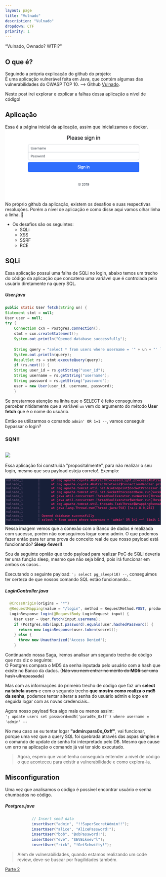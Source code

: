 ```yaml
---
layout: page
title: "Vulnado"
description: "Vulnado"
dropdown: CTF
priority: 1
---
```


“Vulnado, Ownado? WTF!?"
<!--more-->

## O que é?
Seguindo a própria explicação do github do projeto:<br>É uma aplicação vulnerável feita em Java, que contém algumas das vulnerabilidades do OWASP TOP 10. --> Github [Vulnado](https://github.com/ScaleSec/vulnado).<br>

<div class="alert alert-success" role="alert">
Neste post irei explorar e explicar a falhas dessa aplicação a nível de código!
</div>

## Aplicação

Essa é a página inicial da aplicação, assim que inicializamos o docker.
<br>
<img src="/assets/img/Vulnado-1.png">
<br>
No próprio github da aplicação, existem os desafios e suas respectivas resoluções. Porém a nível de aplicação e como disse aqui vamos olhar linha a linha. 🥲<br>

* Os desafios são os seguintes:
    * SQLi
    * XSS
    * SSRF
    * RCE

## SQLi

Essa aplicação possui uma falha de SQLi no login, abaixo temos um trecho do código da aplicação que concatena uma variável que é controlada pelo usuário diretamente na query SQL.

##### User.java
```java 
public static User fetch(String un) {
Statement stmt = null;
User user = null;
try {
    Connection cxn = Postgres.connection();
    stmt = cxn.createStatement();
    System.out.println("Opened database successfully");

    String query = "select * from users where username = '" + un + "' limit 1";
    System.out.println(query);
    ResultSet rs = stmt.executeQuery(query);
    if (rs.next()) {
    String user_id = rs.getString("user_id");
    String username = rs.getString("username");
    String password = rs.getString("password");
    user = new User(user_id, username, password);
    }
```

Se prestarmos atenção na linha que o SELECT é feito conseguimos perceber nitidamente que a variável `un` vem do argumento do método **User fetch** que é o nome do usuário.<br>

Então se utilizarmos o comando `admin' OR 1=1 --`, vamos conseguir bypassar o login? 

### SQN!!
<br>
<img src="https://i.pinimg.com/originals/65/12/c6/6512c69ff133bbcef78105532712b8f1.gif">
<br>

Essa aplicação foi construida "propositalmente", para não realizar o seu login, mesmo que seu payload esteja correto!. Exemplo:<br>
<br>
<img src="/assets/img/Vulnado-2.png">
<br>
Nessa imagem vemos que a conexão com o Banco de dados é realizada com sucesso, porém não conseguimos logar como admin. O que podemos fazer então para ter uma prova de conceito real de que nosso payload está funcionando? **Sleep 4ever!!**.<br>

Sou da seguinte opnião que todo payload para realizar PoC de SQLi deveria ter uma função sleep, mesmo que não seja blind, pois irá funcionar em ambos os casos..

Executando o seguinte payload: `'; select pg_sleep(10) --`, conseguimos ter certeza de que nossos comando SQL estão funcionando...<br>

##### LoginController.java
```java
  @CrossOrigin(origins = "*")
  @RequestMapping(value = "/login", method = RequestMethod.POST, produces = "application/json", consumes = "application/json")
  LoginResponse login(@RequestBody LoginRequest input) {
    User user = User.fetch(input.username);
    if (Postgres.md5(input.password).equals(user.hashedPassword)) {
      return new LoginResponse(user.token(secret));
    } else {
      throw new Unauthorized("Access Denied");
    }
```
Continuando nossa Saga, iremos analisar um segundo trecho de código que nos diz o seguinte:<br>
O Postgres compara o MD5 da senha inputada pelo usuário com a hash que existe no Banco da dados. (~~Não vou nem entrar no mérito do **MD5** ser uma hash ultrapassada~~)

Mas com as informações do primeiro trecho de código que faz um **select na tabela users** e com o segundo trecho **que mostra como realiza o md5 da senha**, podemos tentar alterar a senha do usuário admin e logo em seguida logar com as novas credenciais..

Agora nosso payload fica algo mais ou menos assim:<br> 
`'; update users set password=md5('parad0x_0xff') where username = 'admin' --`<br>

No meu caso se eu tentar logar **"admin:para0x_0xff"**, vai funcionar, porque uma vez que a query SQL foi quebrada através das aspas simples e o comando de update de senha foi interpretado pelo DB. Mesmo que cause um erro na aplicação o comando já vai ter sido executado.

>Agora, espero que você tenha conseguido entender a nível de código o que aconteceu para existir a vulnerabilidade e como explora-la.

## Misconfiguration

Uma vez que analisamos o código é possível encontrar usuário e senha chumbados no código.

##### Postgres.java
```java
            // Insert seed data
            insertUser("admin", "!!SuperSecretAdmin!!");
            insertUser("alice", "AlicePassword!");
            insertUser("bob", "BobPassword!");
            insertUser("eve", "$EVELknev^l");
            insertUser("rick", "!GetSchwifty!");
```
>Além de vulnerabilidades, quando estamos realizando um code review, deve-se buscar por fragilidades também. 

[Parte 2](../blog/2021/03/28/Vulnado2.html)
